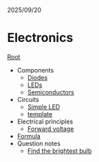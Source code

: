 2025/09/20

# Electronics

[Root](../README.md)

- Components
    - [Diodes](./Components/Diodes.md)
    - [LEDs](./Components/LEDs.md)
    - [Semiconductors](./Components/Semiconductors.md)
- Circuits
    - [Simple LED](./Circuits/simple_LED.md)
    - [template](./Circuits/template.md)
- Electrical principles
    - [Forward voltage](./Electrical_principles/Forward_voltage.md)
- [Formula](Formula.md)
- Question notes
    - [Find the brightest bulb](Questions_notes.md/Find_the_brightest_bulb.md)